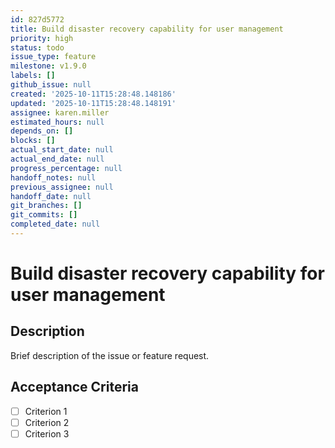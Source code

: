 ```yaml
---
id: 827d5772
title: Build disaster recovery capability for user management
priority: high
status: todo
issue_type: feature
milestone: v1.9.0
labels: []
github_issue: null
created: '2025-10-11T15:28:48.148186'
updated: '2025-10-11T15:28:48.148191'
assignee: karen.miller
estimated_hours: null
depends_on: []
blocks: []
actual_start_date: null
actual_end_date: null
progress_percentage: null
handoff_notes: null
previous_assignee: null
handoff_date: null
git_branches: []
git_commits: []
completed_date: null
---
```


# Build disaster recovery capability for user management

## Description

Brief description of the issue or feature request.

## Acceptance Criteria

- [ ] Criterion 1
- [ ] Criterion 2
- [ ] Criterion 3